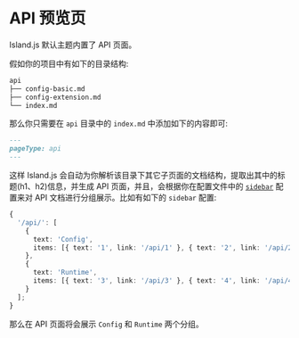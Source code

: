 # API 预览页

Island.js 默认主题内置了 API 页面。

假如你的项目中有如下的目录结构:

```bash
api
├── config-basic.md
├── config-extension.md
└── index.md
```

那么你只需要在 `api` 目录中的 `index.md` 中添加如下的内容即可:

```md
---
pageType: api
---
```

这样 Island.js 会自动为你解析该目录下其它子页面的文档结构，提取出其中的标题(h1、h2)信息，并生成 API 页面，并且，会根据你在配置文件中的 [`sidebar`](/en/api/config-theme#sidebar) 配置来对 API 文档进行分组展示。比如有如下的 `sidebar` 配置:

```ts
{
  '/api/': [
    {
      text: 'Config',
      items: [{ text: '1', link: '/api/1' }, { text: '2', link: '/api/2' }]
    },
    {
      text: 'Runtime',
      items: [{ text: '3', link: '/api/3' }, { text: '4', link: '/api/4' }]
    }
  ];
}
```

那么在 API 页面将会展示 `Config` 和 `Runtime` 两个分组。
